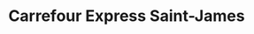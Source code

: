 ---
title: "Carrefour Express Saint-James"
url: /saint-james/carrefour-express-saint-james/
shop: Supermarkt
---